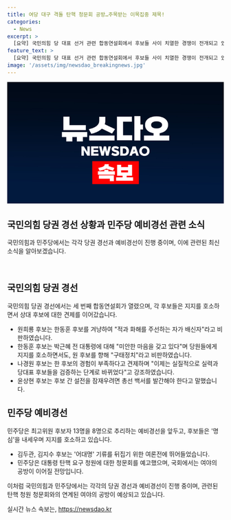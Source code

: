 ```yaml
---
title: 여당 대구 격돌 탄핵 청문회 공방…주목받는 이목집중 제목!
categories:
  - News
excerpt: >
  [요약] 국민의힘 당 대표 선거 관련 합동연설회에서 후보들 사이 치열한 경쟁이 전개되고 있으며, 민주당은 대통령 탄핵 요구 청문회를 예고하고 있습니다. 두 정당 간의 갈등과 여론전은 계속되고 있으며, 다음주에 예정된 청문회는 여야의 공방으로 이어질 것으로 보입니다. (150자)
feature_text: >
  [요약] 국민의힘 당 대표 선거 관련 합동연설회에서 후보들 사이 치열한 경쟁이 전개되고 있으며, 민주당은 대통령 탄핵 요구 청문회를 예고하고 있습니다. 두 정당 간의 갈등과 여론전은 계속되고 있으며, 다음주에 예정된 청문회는 여야의 공방으로 이어질 것으로 보입니다. (150자)
image: '/assets/img/newsdao_breakingnews.jpg'
---
```


<p><img src="/assets/img/newsdao_breakingnews.jpg" alt="koreaapp 속보" /></p>

<h2 data-ke-size="size26">국민의힘 당권 경선 상황과 민주당 예비경선 관련 소식</h2>

<p>국민의힘과 민주당에서는 각각 당권 경선과 예비경선이 진행 중이며, 이에 관련된 최신 소식을 알아보겠습니다.</p>

<p data-ke-size="size16">&nbsp;</p>

<h2 data-ke-size="size25">국민의힘 당권 경선</h2>

<p>국민의힘 당권 경선에서는 세 번째 합동연설회가 열렸으며, 각 후보들은 지지를 호소하면서 상대 후보에 대한 견제를 이어갔습니다.</p>

<ul>
  <li>원희룡 후보는 한동훈 후보를 겨냥하여 "적과 화해를 주선하는 자가 배신자"라고 비판하였습니다.</li>
  <li>한동훈 후보는 박근혜 전 대통령에 대해 "미안한 마음을 갖고 있다"며 당원들에게 지지를 호소하면서도, 원 후보를 향해 "구태정치"라고 비판하였습니다.</li>
  <li>나경원 후보는 한 후보의 경험이 부족하다고 견제하며 "이제는 실질적으로 실력과 당대표 후보들을 검증하는 단계로 바뀌었다"고 강조하였습니다.</li>
  <li>윤상현 후보는 후보 간 설전을 잠재우려면 총선 백서를 발간해야 한다고 말했습니다.</li>
</ul>

<h2 data-ke-size="size25">민주당 예비경선</h2>

<p>민주당은 최고위원 후보자 13명을 8명으로 추리하는 예비경선을 앞두고, 후보들은 '명심'을 내세우며 지지를 호소하고 있습니다.</p>

<ul>
  <li>김두관, 김지수 후보는 '어대명' 기류를 뒤집기 위한 여론전에 뛰어들었습니다.</li>
  <li>민주당은 대통령 탄핵 요구 청원에 대한 청문회를 예고했으며, 국회에서는 여야의 공방이 이어질 전망입니다.</li>
</ul>

<p>이처럼 국민의힘과 민주당에서는 각각의 당권 경선과 예비경선이 진행 중이며, 관련된 탄핵 청원 청문회와의 연계된 여야의 공방이 예상되고 있습니다.</p>
실시간 뉴스 속보는, <a href="https://newsdao.kr" rel="dofollow">https://newsdao.kr</a>


